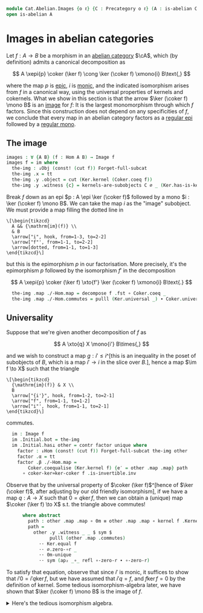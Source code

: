 <!--
```agda
open import Cat.Diagram.Equaliser.Kernel
open import Cat.Instances.Shape.Terminal
open import Cat.Functor.FullSubcategory
open import Cat.Diagram.Initial
open import Cat.Instances.Comma
open import Cat.Instances.Slice
open import Cat.Abelian.Base
open import Cat.Prelude

open /-Obj
open /-Hom
open ↓Obj
open ↓Hom
```
-->

```agda
module Cat.Abelian.Images {o ℓ} {C : Precategory o ℓ} (A : is-abelian C) where
open is-abelian A
```

# Images in abelian categories

Let $f : A \to B$ be a morphism in an [abelian category] $\cA$, which
(by definition) admits a canonical decomposition as

$$
A \xepi{p} \coker (\ker f) \cong \ker (\coker f) \xmono{i} B\text{,}
$$

where the map $p$ is [epic], $i$ is [monic], and the indicated
isomorphism arises from $f$ in a canonical way, using the universal
properties of kernels and cokernels. What we show in this section is
that the arrow $\ker (\coker f) \mono B$ is an [image] for $f$: It is
the largest monomorphism through which $f$ factors. Since this
construction does not depend on any specificities of $f$, we conclude
that every map in an abelian category factors as a [regular epi] followed
by a [regular mono].

[abelian category]: Cat.Abelian.Base.html#pre-abelian-abelian-categories
[regular epi]: Cat.Diagram.Coequaliser.RegularEpi.html
[regular mono]: Cat.Diagram.Equaliser.RegularMono.html
[monic]: Cat.Morphism.html#monos
[epic]: Cat.Morphism.html#epis
[image]: Cat.Diagram.Image.html

## The image

```agda
images : ∀ {A B} (f : Hom A B) → Image f
images f = im where
  the-img : ↓Obj (const! (cut f)) Forget-full-subcat
  the-img .x = tt
  the-img .y .object = cut (Ker.kernel (Coker.coeq f))
  the-img .y .witness {c} = kernels-are-subobjects C ∅ _ (Ker.has-is-kernel _)
```

Break $f$ down as an epi $p : A \epi \ker (\coker f)$ followed by a mono
$i : \ker (\coker f) \mono B$. We can take the map $i$ as the "image"
subobject. We must provide a map filling the dotted line in

~~~{.quiver .short-05}
\[\begin{tikzcd}
  A && {\mathrm{im}(f)} \\
  & B
  \arrow["i", hook, from=1-3, to=2-2]
  \arrow["f"', from=1-1, to=2-2]
  \arrow[dotted, from=1-1, to=1-3]
\end{tikzcd}\]
~~~

but this is the epimorphism $p$ in our factorisation. More precisely,
it's the epimorphism $p$ followed by the isomorphism $f'$ in the
decomposition

$$
A \xepi{p} \coker (\ker f) \xto{f'} \ker (\coker f) \xmono{i} B\text{.}
$$

```agda
  the-img .map ./-Hom.map = decompose f .fst ∘ Coker.coeq _
  the-img .map ./-Hom.commutes = pulll (Ker.universal _) ∙ Coker.universal _
```

## Universality

Suppose that we're given another decomposition of $f$ as

$$
A \xto{q} X \mono{i'} B\times{,}
$$

and we wish to construct a map $g : i' \le i$^[this is an inequality in
the poset of subobjects of $B$, which is a map $i' \to i$ in the slice
over $B$.], hence a map $\im f \to X$ such that the triangle

~~~{.quiver .short-05}
\[\begin{tikzcd}
  {\mathrm{im}(f)} & X \\
  B
  \arrow["{i'}", hook, from=1-2, to=2-1]
  \arrow["f", from=1-1, to=1-2]
  \arrow["i"', hook, from=1-1, to=2-1]
\end{tikzcd}\]
~~~

commutes.

```agda
  im : Image f
  im .Initial.bot = the-img
  im .Initial.has⊥ other = contr factor unique where
    factor : ↓Hom (const! (cut f)) Forget-full-subcat the-img other
    factor .α = tt
    factor .β ./-Hom.map =
        Coker.coequalise (Ker.kernel f) {e′ = other .map .map} path
      ∘ coker-ker≃ker-coker f .is-invertible.inv
```

Observe that by the universal property of $\coker (\ker f)$^[hence of
$\ker (\coker f)$, after adjusting by our old friendly isomorphism], if
we have a map $q : A \to X$ such that $0 = q\ker f$, then we can obtain
a (unique) map $\coker (\ker f) \to X$ s.t. the triangle above commutes!

```agda
      where abstract
        path : other .map .map ∘ 0m ≡ other .map .map ∘ kernel f .Kernel.kernel
        path =
          other .y .witness _ _ $ sym $
                pulll (other .map .commutes)
            ·· Ker.equal f
            ·· ∅.zero-∘r _
            ·· 0m-unique
            ·· sym (ap₂ _∘_ refl ∘-zero-r ∙ ∘-zero-r)
```

To satisfy that equation, observe that since $i'$ is monic, it suffices
to show that $i'0 = i'q\ker f$, but we have assumed that $i'q = f$, and
$f\ker f = 0$ by the definition of kernel. Some tedious
isomorphism-algebra later, we have shown that $\ker (\coker f) \mono B$
is the image of $f$.

<details>
<summary>Here's the tedious isomorphism algebra.</summary>
```agda
    factor .β ./-Hom.commutes = invertible→epic (coker-ker≃ker-coker f) _ _ $
      Coker.unique₂ (Ker.kernel f) {e′ = f}
        {p = sym (Ker.equal f ∙ ∅.zero-∘r _ ∙ 0m-unique ∙ sym ∘-zero-r)}
        (sym ( ap₂ _∘_ ( sym (assoc _ _ _)
                        ∙ ap₂ _∘_ refl (cancelr
                          (coker-ker≃ker-coker f .is-invertible.invr))) refl
              ∙ pullr (Coker.universal _) ∙ other .map .commutes))
        (decompose f .snd ∙ assoc _ _ _)
    factor .sq = /-Hom-path $ sym $ other .y .witness _ _ $
          pulll (factor .β .commutes)
      ·· the-img .map .commutes
      ·· (sym (other .map .commutes) ∙ ap (other .y .object .map ∘_) (intror refl))

    unique : ∀ x → factor ≡ x
    unique x = ↓Hom-path _ _ refl $ /-Hom-path $ other .y .witness _ _ $
      sym (x .β .commutes ∙ sym (factor .β .commutes))
```
</details>
